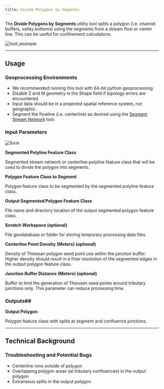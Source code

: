 ```yaml
---
title: Divide Polygons by Segments
---
```



The **Divide Polygons by Segments** utility tool splits a polygon (i.e. channel buffers, valley bottoms) using the segments from a stream flow or center line. This can be useful for confinement calculations.

![tool_example]({{site.baseurl}}/images/divide_polygon_by_segments_example.PNG)

_______________________________________________________________
## Usage 

### Geoprocessing Environments

* We recommended running this tool with 64-bit python geoprocessing.
* Disable Z and M geometry in the Shape field if topology errors are encountered.
* Input data should be in a projected spatial reference system, not geographic.
* Segment the flowline (i.e. centerline) as desired using the [Segment Stream Network](http://gnat.riverscapes.xyz/Segment-Stream-Network) tool.

### Input Parameters

![form]({{site.baseurl}}/images/divide_polygon_by_segments_form.PNG)

**Segmented Polyline Feature Class** 

Segmented stream network or centerline polyline feature class that will be used to divide the polygon into segments.

**Polygon Feature Class to Segment**

Polygon feature class to be segmented by the segmented polyline feature class.

**Output Segmented Polygon Feature Class**

File name and directory location of the output segmented polygon feature class.

**Scratch Workspace (optional)**

File geodatabase or folder for storing temporary processing data files.  

**Centerline Point Density (Meters) (optional)**

Density of Thiessan polygon seed point use within the junction buffer. Higher density should result in a finer resolution of the segmented edges in the output polygon feature class.

**Junction Buffer Distance (Meters) (optional)**

Buffer to limit the generation of Thiessen seed points around tributary junctions only. This parameter can reduce processing time.

### Outputs##

**Output Polygon**

Polygon feature class with splits at segment and confluence junctions.

_______________________________________________________________
## Technical Background

### Troubleshooting and Potential Bugs

* Centerline runs outside of polygon
* Overlapping polygon areas (at tributary confluences) in the output polygon
* Extraneous splits in the output polygon